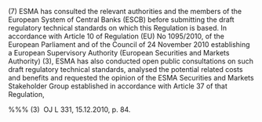 (7) ESMA has consulted the relevant authorities and the members of the European System of Central Banks (ESCB) before submitting the draft regulatory technical standards on which this Regulation is based. In accordance with Article 10 of Regulation (EU) No 1095/2010, of the European Parliament and of the Council of 24 November 2010 establishing a European Supervisory Authority (European Securities and Markets Authority) (3), ESMA has also conducted open public consultations on such draft regulatory technical standards, analysed the potential related costs and benefits and requested the opinion of the ESMA Securities and Markets Stakeholder Group established in accordance with Article 37 of that Regulation,

%%% (3)  OJ L 331, 15.12.2010, p. 84.